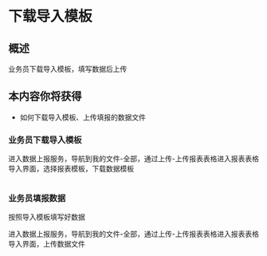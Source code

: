 # 下载导入模板

## 概述 

业务员下载导入模板，填写数据后上传

## 本内容你将获得

- 如何下载导入模板、上传填报的数据文件

### 业务员下载导入模板

进入数据上报服务，导航到我的文件-全部，通过上传-上传报表表格进入报表表格导入界面，选择报表模板，下载数据模板

<img :src="$withBase('/operation/data_hudi_18.png')">

### 业务员填报数据

按照导入模板填写好数据

进入数据上报服务，导航到我的文件-全部，通过上传-上传报表表格进入报表表格导入界面，上传数据文件



 






